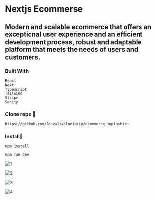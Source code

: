 # Nextjs Ecommerse

 ##  Modern and scalable ecommerce that offers an exceptional user experience and an efficient development process, robust and adaptable platform that meets the needs of users and customers.
 
 ### Built With

```
React
Next
Typescript
Tailwind
Stripe
Sanity
```

### Clone repo 🔧

```
https://github.com/GonzaloVolonterio/ecommerce-topfashion
```

### Install🔧

```
npm install

npm run dev
```

![1](https://github.com/GonzaloVolonterio/ecommerce-topfashion/assets/64506662/23a9579e-b335-49a5-920e-a4ef13bab645)

![2](https://github.com/GonzaloVolonterio/ecommerce-topfashion/assets/64506662/45dc9a49-76f8-4a43-ac3a-4b68c622a6ff)

![3](https://github.com/GonzaloVolonterio/ecommerce-topfashion/assets/64506662/aed11c75-bfb3-4fa0-b4c8-e6280853c9d1)

![4](https://github.com/GonzaloVolonterio/ecommerce-topfashion/assets/64506662/bc9fc7b9-7b23-43b5-be1a-fbc317d04f59)

